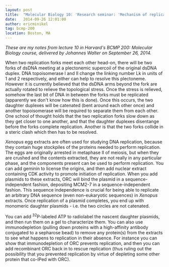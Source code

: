 ```yaml
---
layout: post
title:  "Molecular Biology 10: 'Research seminar: 'Mechanism of replication termination'"
date:   2014-09-26 12:01:00
author: ericminikel
tag: bcmp-200
location: Boston, MA
---
```


*These are my notes from lecture 10 in Harvard's BCMP 200: Molecular Biology course, delivered by Johannes Walter on September 26, 2014.*

When two replication forks meet each other head-on, there will be two forks of dsDNA meeting at a plectonemic supercoil of the original dsDNA duplex. DNA topoisomerase I and II change the linking number Lk in units of 1 and 2 respectively, and either can help to resolve this plectoneme. However it is currently believed that the dsDNA arms beyond the fork are actually rotated to relieve the topological stress. Once the stress is relieved, somehow the last bit of DNA in between the forks must be replicated (apparently we don't know how this is done). Once this occurs, the two daughter duplexes will be catenated (bent around each other once) and another topoisomerase will be required to separate them from each other. One school of thought holds that the two replication forks slow down as they get closer to one another, and that the daughter duplexes disentange before the forks complete replication. Another is that the two forks collide in a steric clash which then has to be resolved.

*Xenopus* egg extracts are often used for studying DNA replication, because they contain huge stockpiles of the proteins needed to perform replication. The eggs are originally arrested in metaphase II of meiosis, but when they are crushed and the contents extracted, they are not really in any particular phase, and the components present can be used to perform replication. You can add geminin to license the origins, and then add nuclear extract containing CDK activity to promote initiation of replication. When you add plasmids to these extracts, ORC will bind the plasmid in a sequence-independent fashion, depositing MCM2-7 in a sequence-independent fashion. This sequence independence is crucial for being able to replicate an arbitrary DNA sequence (even non-eukaryotic sequences) in *Xenopus* extracts. Once replication of a plasmid completes, you end up with monomeric daughter plasmids - i.e. the two circles are not catenated.

You can add <sup>32</sup>P-labeled ATP to radiolabel the nascent daughter plasmids, and then run them on a gel to characterize them. You can also use immunodepletion (pulling down proteins with a high-affinity antibody conjugated to a sepharose bead) to remove any protein(s) from the extracts to see what happens to replication in their absence. For instance you can show that immunodepletion of ORC prevents replication, and then you can add recombinant ORC back in to rescue replication (thus ruling out the possibility that you prevented replication by virtue of depleting some other protein that co-IPed with ORC).

